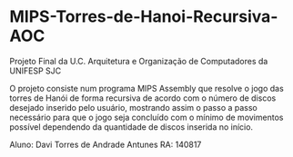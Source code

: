 # MIPS-Torres-de-Hanoi-Recursiva-AOC
Projeto Final da U.C. Arquitetura e Organização de Computadores da UNIFESP SJC

O projeto consiste num programa MIPS Assembly que resolve o jogo das torres de Hanói de forma recursiva de acordo com o número de discos desejado inserido pelo usuário, mostrando assim o passo a passo necessário para que o jogo seja concluído com o mínimo de movimentos possível dependendo da quantidade de discos inserida no início.

Aluno: Davi Torres de Andrade Antunes     RA: 140817
